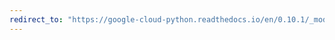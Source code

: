 ```yaml
---
redirect_to: "https://google-cloud-python.readthedocs.io/en/0.10.1/_modules/gcloud/bigquery/dataset.html"
---
```


